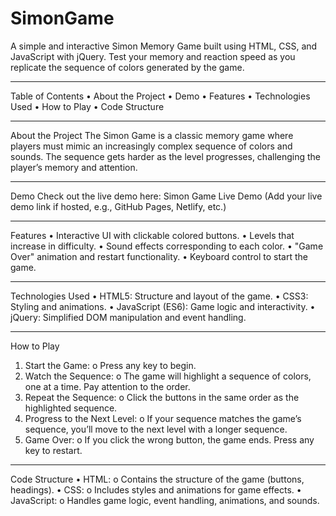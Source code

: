 # SimonGame
A simple and interactive Simon Memory Game built using HTML, CSS, and JavaScript with jQuery. Test your memory and reaction speed as you replicate the sequence of colors generated by the game.
________________________________________
Table of Contents
•	About the Project
•	Demo
•	Features
•	Technologies Used
•	How to Play
•	Code Structure
________________________________________
About the Project
The Simon Game is a classic memory game where players must mimic an increasingly complex sequence of colors and sounds. The sequence gets harder as the level progresses, challenging the player’s memory and attention.
________________________________________
Demo
Check out the live demo here: Simon Game Live Demo
(Add your live demo link if hosted, e.g., GitHub Pages, Netlify, etc.)
________________________________________
Features
•	Interactive UI with clickable colored buttons.
•	Levels that increase in difficulty.
•	Sound effects corresponding to each color.
•	"Game Over" animation and restart functionality.
•	Keyboard control to start the game.
________________________________________
Technologies Used
•	HTML5: Structure and layout of the game.
•	CSS3: Styling and animations.
•	JavaScript (ES6): Game logic and interactivity.
•	jQuery: Simplified DOM manipulation and event handling.
________________________________________
How to Play
1.	Start the Game: 
o	Press any key to begin.
2.	Watch the Sequence: 
o	The game will highlight a sequence of colors, one at a time. Pay attention to the order.
3.	Repeat the Sequence: 
o	Click the buttons in the same order as the highlighted sequence.
4.	Progress to the Next Level: 
o	If your sequence matches the game’s sequence, you’ll move to the next level with a longer sequence.
5.	Game Over: 
o	If you click the wrong button, the game ends. Press any key to restart.
________________________________________
Code Structure
•	HTML: 
o	Contains the structure of the game (buttons, headings).
•	CSS: 
o	Includes styles and animations for game effects.
•	JavaScript: 
o	Handles game logic, event handling, animations, and sounds.
